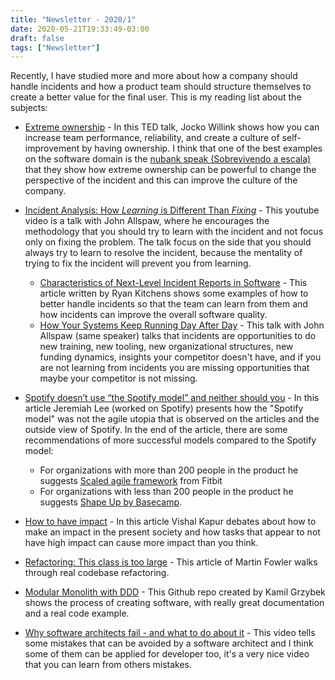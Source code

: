```yaml
---
title: "Newsletter - 2020/1"
date: 2020-05-21T19:33:49-03:00
draft: false
tags: ["Newsletter"]
---
```


Recently, I have studied more and more about how a company should handle incidents and how a product team should structure themselves to create a better value for the final user. This is my reading list about the subjects:

- [Extreme ownership](https://www.youtube.com/watch?v=ljqra3BcqWM) - In this TED talk, Jocko Willink shows how you can increase team performance, reliability, and create a culture of self-improvement by having ownership. I think that one of the best examples on the software domain is the [nubank speak (Sobrevivendo a escala)](https://www.infoq.com/br/presentations/sobrevivendo-a-escala/) that they show how extreme ownership can be powerful to change the perspective of the incident and this can improve the culture of the company.

- [Incident Analysis: How *Learning* is Different Than *Fixing*](https://www.youtube.com/watch?v=VFcTNH2iUBM) - This youtube video is a talk with John Allspaw, where he encourages the methodology that you should try to learn with the incident and not focus only on fixing the problem. The talk focus on the side that you should always try to learn to resolve the incident, because the mentality of trying to fix the incident will prevent you from learning.
    - [Characteristics of Next-Level Incident Reports in Software](https://www.learningfromincidents.io/blog/characteristics-of-next-level-incident-reports-in-software) - This article written by Ryan Kitchens shows some examples of how to better handle incidents so that the team can learn from them and how incidents can improve the overall software quality.
    - [How Your Systems Keep Running Day After Day](https://www.youtube.com/watch?v=xA5U85LSk0M) - This talk with John Allspaw (same speaker) talks that incidents are opportunities to do new training, new tooling, new organizational structures, new funding dynamics, insights your competitor doesn't have, and if you are not learning from incidents you are missing opportunities that maybe your competitor is not missing.

- [Spotify doesn’t use “the Spotify model” and neither should you](https://www.jeremiahlee.com/posts/failed-squad-goals/) - In this article Jeremiah Lee (worked on Spotify) presents how the "Spotify model" was not the agile utopia that is observed on the articles and the outside view of Spotify. In the end of the article, there are some recommendations of more successful models compared to the Spotify model:
    - For organizations with more than 200 people in the product he suggests [Scaled agile framework](https://www.scaledagileframework.com/) from Fitbit 
    - For organizations with less than 200 people in the product he suggests [Shape Up by Basecamp](https://basecamp.com/shapeup).

- [How to have impact](https://vishalkapur.com/how-to-have-impact/) - In this article Vishal Kapur debates about how to make an impact in the present society and how tasks that appear to not have high impact can cause more impact than you think.

- [Refactoring: This class is too large](https://martinfowler.com/articles/class-too-large.html) - This article of Martin Fowler walks through real codebase refactoring.

- [Modular Monolith with DDD](https://github.com/kgrzybek/modular-monolith-with-ddd) - This Github repo created by Kamil Grzybek shows the process of creating software, with really great documentation and a real code example.

- [Why software architects fail - and what to do about it](https://www.youtube.com/watch?v=AkYDsiRVqno&feature=youtu.be&t=272) - This video tells some mistakes that can be avoided by a software architect and I think some of them can be applied for developer too, it's a very nice video that you can learn from others mistakes.
